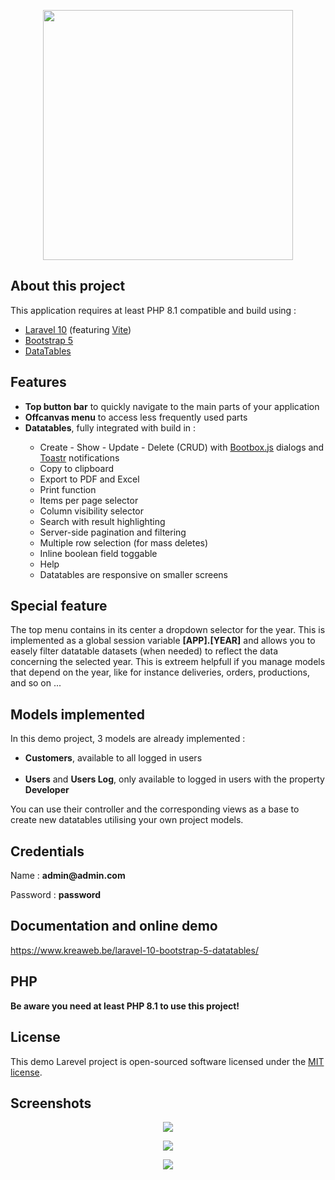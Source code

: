 <p align="center">
    <img src="https://www.kreaweb.be/wp-content/uploads/2021/10/laravel-bootstrap-datatables-001-768x576.png" width="400">
</p>

## About this project

This application requires at least PHP 8.1 compatible and build using :
<ul>
    <li><a href="https://laravel.com/" target="_blank">Laravel 10</a> (featuring <a href="https://vitejs.dev/" target="_blank">Vite</a>)</li>
    <li><a href="https://getbootstrap.com/" target="_blank">Bootstrap 5</a></li>
    <li><a href="https://datatables.net/" target="_blank">DataTables</a></li>
</ul>

## Features

<ul>
    <li><b>Top button bar</b> to quickly navigate to the main parts of your application</li>
    <li><b>Offcanvas menu</b> to access less frequently used parts</li>
    <li><b>Datatables</b>, fully integrated with build in :</li>
    <ul>
        <li>Create - Show - Update - Delete (CRUD) with
            <a href="http://bootboxjs.com/" target="_blank">Bootbox.js</a> dialogs and
            <a href="https://codeseven.github.io/toastr/" target="_blank">Toastr</a> notifications
        </li>
        <li>Copy to clipboard</li>
        <li>Export to PDF and Excel</li>
        <li>Print function</li>
        <li>Items per page selector</li>
        <li>Column visibility selector</li>
        <li>Search with result highlighting</li>
        <li>Server-side pagination and filtering</li>
        <li>Multiple row selection (for mass deletes)</li>
        <li>Inline boolean field toggable</li>
        <li>Help</li>
        <li>Datatables are responsive on smaller screens</li>
    </ul>
</ul>

## Special feature

<p>The top menu contains in its center a dropdown selector for the year. This is implemented as a global session variable <b>[APP].[YEAR]</b> and allows you to easely filter datatable datasets (when needed) to reflect the data concerning the selected year. This is extreem helpfull if you manage models that depend on the year, like for instance deliveries, orders, productions, and so on ...</p>

## Models implemented

In this demo project, 3 models are already implemented :
<ul>
    <li><b>Customers</b>, available to all logged in users</li><br />
    <li><b>Users</b> and <b>Users Log</b>, only available to logged in users with the property <b>Developer</b>
    </li>
</ul>
You can use their controller and the corresponding views as a base to create new datatables utilising your own project models.

## Credentials

<p>Name : <b>admin@admin.com</b></p>
<p>Password : <b>password</b></p>

## Documentation and online demo

<a href="https://www.kreaweb.be/laravel-10-bootstrap-5-datatables/" target="_blank">https://www.kreaweb.be/laravel-10-bootstrap-5-datatables/</a>

## PHP

<b>Be aware you need at least PHP 8.1 to use this project!</b>

## License

This demo Larevel project is open-sourced software licensed under the [MIT license](https://opensource.org/licenses/MIT).

## Screenshots

<p align="center">
    <img src="https://www.kreaweb.be/wp-content/uploads/2023/03/laravel-10-bootstrap-datatables-02.webp"/>
</p>

<p align="center">
    <img src="https://www.kreaweb.be/wp-content/uploads/2023/03/laravel-10-bootstrap-datatables-03.webp"/>
</p>

<p align="center">
    <img src="https://www.kreaweb.be/wp-content/uploads/2023/03/laravel-10-bootstrap-datatables-03.webp"/>
</p>

